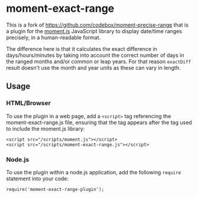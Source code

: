 # moment-exact-range

This is a fork of https://github.com/codebox/moment-precise-range that is a plugin for the <a href="http://momentjs.com/">moment.js</a> JavaScript library to display date/time ranges precisely, in a human-readable format.

The difference here is that it calculates the exact difference in days/hours/minutes by taking into account the correct number of days in the ranged months and/or common or leap years. For that reason `exactDiff` result doesn't use the month and year units as these can vary in length.

## Usage

### HTML/Browser

To use the plugin in a web page, add a `<script>` tag referencing the moment-exact-range.js file, ensuring that the tag appears 
after the tag used to include the moment.js library:

    <script src="/scripts/moment.js"></script>
    <script src="/scripts/moment-exact-range.js"></script>

### Node.js

To use the plugin within a node.js application, add the following `require` statement into your code:

    require('moment-exact-range-plugin');
